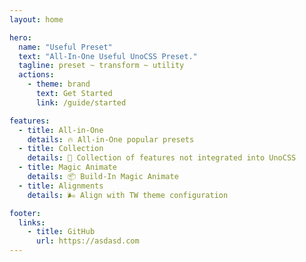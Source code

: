 ```yaml
---
layout: home

hero:
  name: "Useful Preset"
  text: "All-In-One Useful UnoCSS Preset."
  tagline: preset ~ transform ~ utility
  actions:
    - theme: brand
      text: Get Started
      link: /guide/started

features:
  - title: All-in-One
    details: 🔥 All-in-One popular presets
  - title: Collection
    details: 🚀 Collection of features not integrated into UnoCSS
  - title: Magic Animate
    details: 📦 Build-In Magic Animate
  - title: Alignments
    details: 🌬️ Align with TW theme configuration

footer:
  links:
    - title: GitHub
      url: https://asdasd.com
---
```


